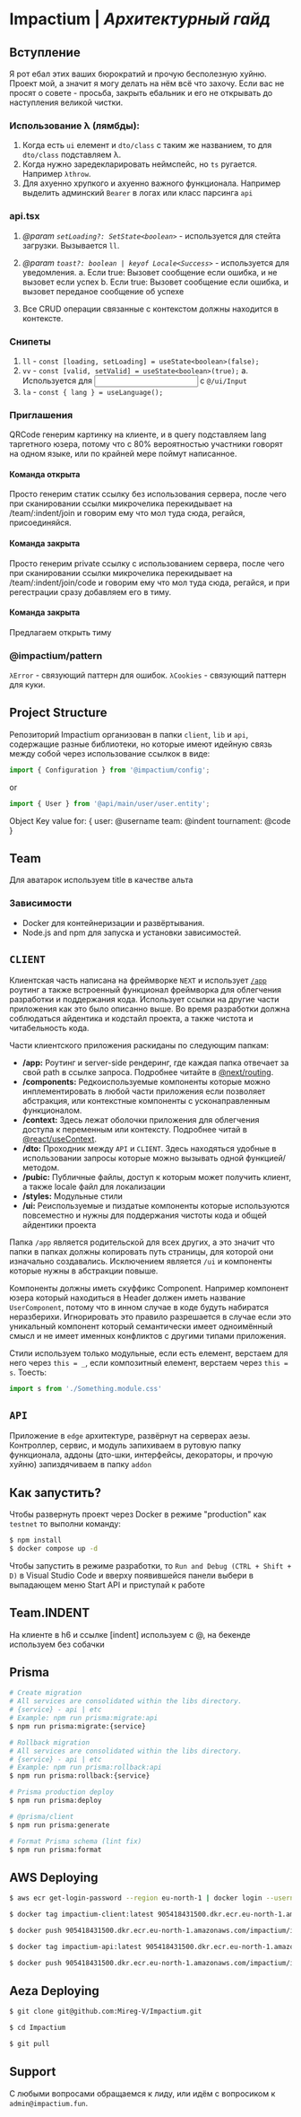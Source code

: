 # Impactium | *Архитектурный гайд*

## Вступление

Я рот ебал этих ваших бюрократий и прочую бесполезную хуйню. Проект мой, а значит я могу делать на нём всё что захочу. Если вас не просят о совете - просьба, закрыть ебальник и его не открывать до наступления великой чистки.

### Использование λ (лямбды):

1. Когда есть `ui` елемент и `dto/class` с таким же названием, то для `dto/class` подставляем λ.
2. Когда нужно заредекларировать неймспейс, но `ts` ругается. Например `λthrow`.
3. Для ахуенно хрупкого и ахуенно важного функционала. Например выделить админский `Bearer` в логах или класс парсинга `api`

### api.tsx

1. *@param `setLoading?: SetState<boolean>`* - используется для стейта загрузки. Вызывается `ll`.
2. *@param `toast?: boolean | keyof Locale<Success>`* -  используется для уведомления.
  a. Если true: Вызовет сообщение если ошибка, и не вызовет если успех
  b. Если true: Вызовет сообщение если ошибка, и вызовет переданое сообщение об успехе

3. Все CRUD операции связанные с контекстом должны находится в контексте.

### Снипеты

1. `ll` - `const [loading, setLoading] = useState<boolean>(false);`
2. `vv` - `const [valid, setValid] = useState<boolean>(true);`
  a. Используется для <Input /> c `@/ui/Input`
3. `la` - `const { lang } = useLanguage();`

### Приглашения
QRCode генерим картинку на клиенте, и в query подставляем lang таргетного юзера, потому что с 80% вероятностью участники говорят на одном языке, или по крайней мере поймут написанное.

#### Команда открыта
Просто генерим статик ссылку без использования сервера, после чего при сканировании ссылки микрочелика перекидывает на /team/:indent/join и говорим ему что мол туда сюда, регайся, присоединяйся.

#### Команда закрыта
Просто генерим private ссылку с использованием сервера, после чего при сканировании ссылки микрочелика перекидывает на /team/:indent/join/code и говорим ему что мол туда сюда, регайся, и при регестрации сразу добавляем его в тиму.

#### Команда закрыта
Предлагаем открыть тиму

### @impactium/pattern
`λError` - связующий паттерн для ошибок.
`λCookies` - связующий паттерн для куки.

## Project Structure

Репозиторий Impactium организован в папки `client`, `lib` и `api`, содержащие разные библиотеки, но которые имеют идейную связь между собой через использование ссылкок в виде:
```js
import { Configuration } from '@impactium/config';
```
or
```js
import { User } from '@api/main/user/user.entity';
```

Object Key value for: {
  user: @username
  team: @indent
  tournament: @code
}

## Team

Для аватарок используем title в качестве альта

### Зависимости

- Docker для контейнеризации и развёртывания.
- Node.js and npm для запуска и установки зависимостей.

## `CLIENT`

Клиентская часть написана на фреймворке `NEXT` и использует [`/app`](https://nextjs.org/docs/app) роутинг а также встроенный функционал фреймворка для облегчения разработки и поддержания кода. Использует ссылки на другие части приложения как это было описанно выше. Во время разработки должна соблюдаться айдентика и кодстайл проекта, а также чистота и читабельность кода. 

Части клиентского приложения раскиданы по следующим папкам: 

- **/app:** Роутинг и server-side рендеринг, где каждая папка отвечает за свой path в ссылке запроса. Подробнее читайте в [@next/routing](https://nextjs.org/docs/app/building-your-application/routing).
- **/components:** Редкоиспользуемые компоненты которые можно инплементировать в любой части приложения если позволяет абстракция, или контекстные компоненты с усконаправленным функционалом.
- **/context:** Здесь лежат оболочки приложения для облегчения доступа к переменным или контексту. Подробнее читай в [@react/useContext](https://react.dev/reference/react/useContext).
- **/dto:** Проходник между `API` и `CLIENT`. Здесь находяться удобные в использовании запросы которые можно вызывать одной функцией/методом.
- **/pubic:** Публичные файлы, доступ к которым может получить клиент, а также locale файл для локализации
- **/styles:** Модульные стили
- **/ui:** Реиспользуемые и пиздатые компоненты которые используются повсеместно и нужны для поддержания чистоты кода и общей айдентики проекта

Папка `/app` является родительской для всех других, а это значит что папки в папках должны копировать путь страницы, для которой они изначально создавались. Исключением является `/ui` и компоненты которые нужны в абстракции повыше. 

Компоненты должны иметь скуффикс Component. Например компонент юзера который находиться в Header должен иметь название `UserComponent`, потому что в инном случае в коде будуть набиратся неразберихи. Игнорировать это правило разрешается в случае если это уникальный компонент который семантически имеет одноимённый смысл и не имеет именных конфликтов с другими типами приложения.

Стили используем только модульные, если есть елемент, верстаем для него через `this = _`, если композитный елемент, верстаем через `this = s`. Тоесть:
```js
import s from './Something.module.css'
```

## `API`

Приложение в `edge` архитектуре, развёрнут на серверах аезы. Контроллер, сервис, и модуль запихиваем в рутовую папку функционала, аддоны (дто-шки, интерфейсы, декораторы, и прочую хуйню) запиздячиваем в папку `addon`

## Как запустить?

Чтобы развернуть проект через Docker в режиме "production" как `testnet` то выполни команду:

```bash
$ npm install
$ docker compose up -d
```

Чтобы запустить в режиме разработки, то `Run and Debug (CTRL + Shift + D)` в Visual Studio Code и вверху появившейся панели выбери в выпадающем меню Start API и приступай к работе

## Team.INDENT

На клиенте в h6 и ссылке [indent] используем с @, на бекенде используем без собачки

## Prisma

```bash
# Create migration
# All services are consolidated within the libs directory.
# {service} - api | etc
# Example: npm run prisma:migrate:api
$ npm run prisma:migrate:{service}

# Rollback migration
# All services are consolidated within the libs directory.
# {service} - api | etc
# Example: npm run prisma:rollback:api
$ npm run prisma:rollback:{service}

# Prisma production deploy
$ npm run prisma:deploy

# @prisma/client
$ npm run prisma:generate

# Format Prisma schema (lint fix)
$ npm run prisma:format
```

## AWS Deploying

```bash
$ aws ecr get-login-password --region eu-north-1 | docker login --username AWS --password-stdin 905418431500.dkr.ecr.eu-north-1.amazonaws.com

$ docker tag impactium-client:latest 905418431500.dkr.ecr.eu-north-1.amazonaws.com/impactium/impactium-client:latest

$ docker push 905418431500.dkr.ecr.eu-north-1.amazonaws.com/impactium/impactium-client:latest

$ docker tag impactium-api:latest 905418431500.dkr.ecr.eu-north-1.amazonaws.com/impactium/impactium-api:latest

$ docker push 905418431500.dkr.ecr.eu-north-1.amazonaws.com/impactium/impactium-api:latest

```


## Aeza Deploying

```bash
$ git clone git@github.com:Mireg-V/Impactium.git

$ cd Impactium

$ git pull

```
## Support

С любыми вопросами обращаемся к лиду, или идём с вопросиком к `admin@impactium.fun`.
